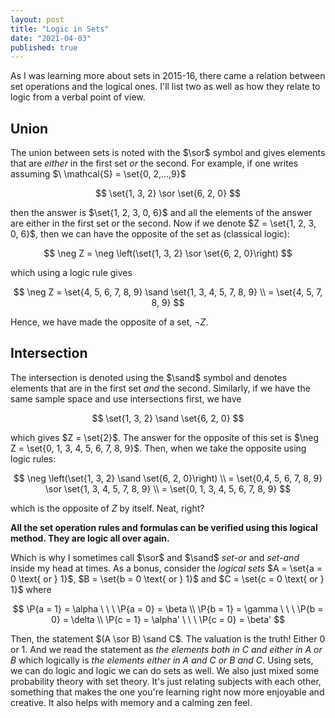 ```yaml
---
layout: post
title: "Logic in Sets"
date: "2021-04-03"
published: true
---
```



As I was learning more about sets in 2015-16, there came a relation between set operations and the logical ones. I'll list two as well as how they relate to logic from a verbal point of view.

## Union

The union between sets is noted with the $\sor$ symbol and gives elements that are *either* in the first set *or* the second. For example, if one writes assuming $\ \mathcal{S} = \set{0, 2,...,9}$

$$
\set{1, 3, 2} \sor \set{6, 2, 0}
$$

then the answer is $\set{1, 2, 3, 0, 6}$ and all the elements of the answer are either in the first set or the second. Now if we denote $Z = \set{1, 2, 3, 0, 6}$, then we can have the opposite of the set as (classical logic):

$$
\neg Z = \neg \left(\set{1, 3, 2} \sor \set{6, 2, 0}\right)
$$

which using a logic rule gives

$$
\neg Z = \set{4, 5, 6, 7, 8, 9} \sand \set{1, 3, 4, 5, 7, 8, 9} \\
= \set{4, 5, 7, 8, 9}
$$

Hence, we have made the opposite of a set, $\neg Z$.

## Intersection

The intersection is denoted using the $\sand$ symbol and denotes elements that are in the first set *and* the second. Similarly, if we have the same sample space and use intersections first, we have

$$
\set{1, 3, 2} \sand \set{6, 2, 0}
$$

which gives $Z = \set{2}$. The answer for the opposite of this set is $\neg Z = \set{0, 1, 3, 4, 5, 6, 7, 8, 9}$. Then, when we take the opposite using logic rules:

$$
\neg \left(\set{1, 3, 2} \sand \set{6, 2, 0}\right) \\
= \set{0,4, 5, 6, 7, 8, 9} \sor \set{1, 3, 4, 5, 7, 8, 9} \\
= \set{0, 1, 3, 4, 5, 6, 7, 8, 9}
$$

which is the opposite of $Z$ by itself. Neat, right?

**All the set operation rules and formulas can be verified using this logical method. They are logic all over again.**

Which is why I sometimes call $\sor$ and $\sand$ *set-or* and *set-and* inside my head at times. As a bonus, consider the *logical sets* $A = \set{a = 0 \text{ or } 1}$, $B = \set{b = 0 \text{ or } 1}$ and $C = \set{c = 0 \text{ or } 1}$ where

$$
\P{a = 1} = \alpha \ \ \ \P{a = 0} = \beta \\
\P{b = 1} = \gamma \ \ \ \P{b = 0} = \delta \\
\P{c = 1} = \alpha' \ \ \ \P{c = 0} = \beta'
$$

Then, the statement $(A \sor B) \sand C$. The valuation is the truth! Either 0 or 1. And we read the statement as *the elements both in C and either in A or B* which logically is *the elements either in A and C or B and C*. Using sets, we can do logic and logic we can do sets as well. We also just mixed some probability theory with set theory. It's just relating subjects with each other, something that makes the one you're learning right now more enjoyable and creative. It also helps with memory and a calming zen feel.
